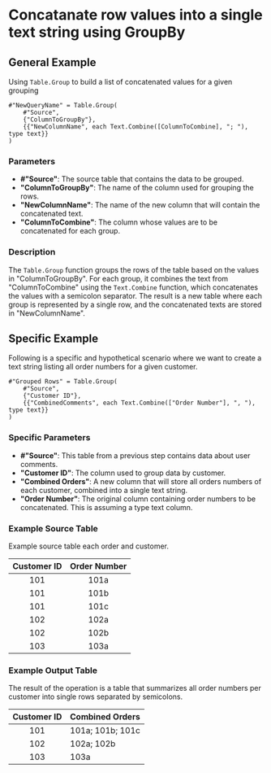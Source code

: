 # Concatanate row values into a single text string using GroupBy

## General Example
Using `Table.Group` to build a list of concatenated values for a given grouping
```
#"NewQueryName" = Table.Group(
    #"Source", 
    {"ColumnToGroupBy"}, 
    {{"NewColumnName", each Text.Combine([ColumnToCombine], "; "), type text}}
)
``` 

### Parameters

-   **#"Source"**: The source table that contains the data to be grouped.
-   **"ColumnToGroupBy"**: The name of the column used for grouping the rows.
-   **"NewColumnName"**: The name of the new column that will contain the concatenated text.
-   **"ColumnToCombine"**: The column whose values are to be concatenated for each group.

### Description

The `Table.Group` function groups the rows of the table based on the values in "ColumnToGroupBy". For each group, it combines the text from "ColumnToCombine" using the `Text.Combine` function, which concatenates the values with a semicolon separator. The result is a new table where each group is represented by a single row, and the concatenated texts are stored in "NewColumnName".


## Specific Example

Following is a specific and hypothetical scenario where we want to create a text string listing all order numbers for a given customer.

```
#"Grouped Rows" = Table.Group(
    #"Source", 
    {"Customer ID"}, 
    {{"CombinedComments", each Text.Combine(["Order Number"], ", "), type text}}
)
``` 

### Specific Parameters

-   **#"Source"**: This table from a previous step contains data about user comments.
-   **"Customer ID"**: The column used to group data by customer.
-   **"Combined Orders"**: A new column that will store all orders numbers of each customer, combined into a single text string.
-   **"Order Number"**: The original column containing order numbers to be concatenated. This is assuming a type text column. 

### Example Source Table
Example source table each order and customer. 

| Customer ID | Order Number|
|:---:|:---:|
| 101 | 101a|
| 101 | 101b|
| 101 | 101c|
| 102 | 102a|
| 102 | 102b|
| 103 | 103a|


### Example Output Table

The result of the operation is a table that summarizes all order numbers per customer into single rows separated by semicolons. 

|Customer ID|Combined Orders|
|:--:|:----|
| 101| 101a; 101b; 101c|
| 102| 102a; 102b|
| 103| 103a|

